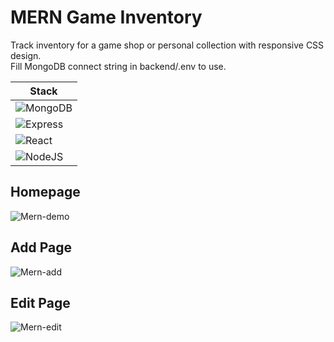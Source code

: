 # MERN Game Inventory

Track inventory for a game shop or personal collection with responsive CSS design. <br>
Fill MongoDB connect string in backend/.env to use.


|  Stack  |
| ------- |
| ![MongoDB](https://img.shields.io/badge/MongoDB-%234ea94b.svg?style=for-the-badge&logo=mongodb&logoColor=white) |
| ![Express](https://img.shields.io/badge/Express.js-000000?style=for-the-badge&logo=express&logoColor=white) |
| ![React](https://img.shields.io/badge/react-%2320232a.svg?style=for-the-badge&logo=react&logoColor=%2361DAFB) |
| ![NodeJS](https://img.shields.io/badge/node.js-6DA55F?style=for-the-badge&logo=node.js&logoColor=white) |

## Homepage
![Mern-demo](https://github.com/Hayden-Johnston/MERN-inventory/assets/103093070/c051c370-0e71-4201-a075-819988182542) <br>

## Add Page
![Mern-add](https://github.com/Hayden-Johnston/MERN-inventory/assets/103093070/a6fc594d-47c5-4247-bb35-973f761f8f4f) <br>

## Edit Page
![Mern-edit](https://github.com/Hayden-Johnston/MERN-inventory/assets/103093070/6ecff3ed-a88f-4b63-895e-983e624ae3e8)

